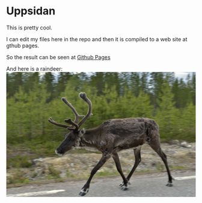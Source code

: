 # Uppsidan

This is pretty cool.

I can edit my files here in the repo and then it is compiled to a web site at gthub pages.

So the result can be seen at [Github Pages](https://uppsidan.github.io/)

And here is a raindeer:
![raindeer](20150713_185711_4672.jpg)
